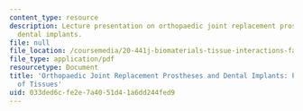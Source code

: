 ```yaml
---
content_type: resource
description: Lecture presentation on orthopaedic joint replacement prostheses and
  dental implants.
file: null
file_location: /coursemedia/20-441j-biomaterials-tissue-interactions-fall-2009/033ded6cfe2e7a4051d41a6dd244fed9_MIT20_441JF09_lec21b_ms.pdf
file_type: application/pdf
resourcetype: Document
title: 'Orthopaedic Joint Replacement Prostheses and Dental Implants: Permanent Replacement
  of Tissues'
uid: 033ded6c-fe2e-7a40-51d4-1a6dd244fed9
---
```


